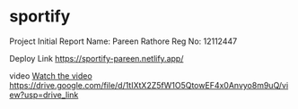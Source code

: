 # sportify

Project Initial Report
Name: Pareen Rathore
Reg No: 12112447


Deploy Link
https://sportify-pareen.netlify.app/

video
[Watch the video
](https://drive.google.com/file/d/1tIXtX2Z5fW1O5QtowEF4x0Anvyo8m9uQ/view?usp=drive_link)https://drive.google.com/file/d/1tIXtX2Z5fW1O5QtowEF4x0Anvyo8m9uQ/view?usp=drive_link
